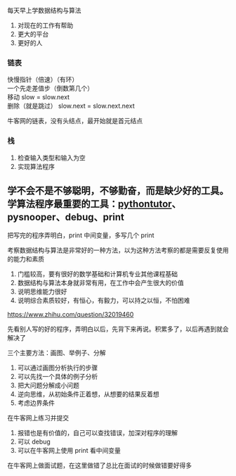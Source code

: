 
每天早上学数据结构与算法  
1. 对现在的工作有帮助  
2. 更大的平台
3. 更好的人


### 链表
快慢指针（倍速）（有环）  
一个先走差值步（倒数第几个）  
移动 slow = slow.next  
删除（就是跳过） slow.next = slow.next.next  

牛客网的链表，没有头结点，最开始就是首元结点  

### 栈  





1. 检查输入类型和输入为空
2. 实现算法程序  

## 学不会不是不够聪明，不够勤奋，而是缺少好的工具。学算法程序最重要的工具：[pythontutor](http://www.pythontutor.com/visualize.html#mode=edit)、pysnooper、debug、print   

把写完的程序弄明白，print 中间变量，多写几个 print  

考察数据结构与算法是非常好的一种方法，以为这种方法考察的都是需要反复使用的能力和素质  
1. 门槛较高，要有很好的数学基础和计算机专业其他课程基础
2. 数据结构与算法本身就非常有用，在工作中会产生很大的价值
3. 说明思维能力很好
4. 说明综合素质较好，有恒心，有毅力，可以持之以恒，不怕困难


https://www.zhihu.com/question/32019460  

先看别人写的好的程序，弄明白以后，先背下来再说。积累多了，以后再遇到就会解决了  

三个主要方法：画图、举例子、分解
1. 可以通过画图分析执行的步骤  
2. 可以先找一个具体的例子分析  
3. 把大问题分解成小问题
4. 逆向思维，从初始条件正着想，从想要的结果反着想  
5. 考虑边界条件

在牛客网上练习并提交  
1. 报错也是有价值的，自己可以查找错误，加深对程序的理解 
2. 可以 debug 
3. 可以在牛客网上使用 print 看中间变量

在牛客网上做面试题，在这里做错了总比在面试的时候做错要好得多  

